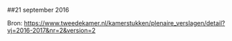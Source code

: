 ##21 september 2016

Bron: https://www.tweedekamer.nl/kamerstukken/plenaire_verslagen/detail?vj=2016-2017&nr=2&version=2
